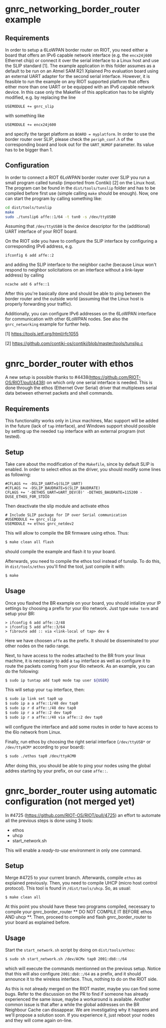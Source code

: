 # gnrc_networking_border_router example

## Requirements

In order to setup a 6LoWPAN border router on RIOT, you need either a board that
offers an IPv6 capable network interface (e.g. the `encx24j600` Ethernet chip)
or connect it over the serial interface to a Linux host and use the SLIP
standard [1]. The example application in this folder assumes as a default to be
run on an Atmel SAM R21 Xplained Pro evaluation board using an external UART
adapter for the second serial interface. However, it is feasible to run the
example on any RIOT supported platform that offers either more than one UART or
be equipped with an IPv6 capable network device. In this case only the Makefile
of this application has to be slightly modified, e.g. by replacing the line
```
USEMODULE += gnrc_slip
```
with something like
```
USEMODULE += encx24j600
```
and specify the target platform as `BOARD = myplatform`.
In order to use the border router over SLIP, please check the `periph_conf.h`
of the corresponding board and look out for the `UART_NUMOF` parameter. Its
value has to be bigger than 1.

## Configuration

In order to connect a RIOT 6LoWPAN border router over SLIP you run a small
program called tunslip (imported from Contiki) [2] on the Linux host. The
program can be found in the `dist/tools/tunslip` folder and has to be compiled
before first use (simple calling `make` should be enough). Now, one can start
the program by calling something like:
```bash
cd dist/tools/tunslip
make
sudo ./tunslip6 affe::1/64 -t tun0 -s /dev/ttyUSB0
```
Assuming that `/dev/ttyUSB0` is the device descriptor for the (additional) UART
interface of your RIOT board.

On the RIOT side you have to configure the SLIP interface by configuring a
corresponding IPv6 address, e.g.
```
ifconfig 6 add affe::2
```
and adding the SLIP interface to the neighbor cache (because Linux won't
respond to neighbor solicitations on an interface without a link-layer address)
by calling
```
ncache add 6 affe::1
```
After this you're basically done and should be able to ping between the border
router and the outside world (assuming that the Linux host is properly
forwarding your traffic).

Additionally, you can configure IPv6 addresses on the 6LoWPAN interface for
communication with other 6LoWPAN nodes. See also the `gnrc_networking` example
for further help.

[1] https://tools.ietf.org/html/rfc1055

[2] https://github.com/contiki-os/contiki/blob/master/tools/tunslip.c


# gnrc_border_router with ethos
A new setup is possible thanks to \#4438(https://github.com/RIOT-OS/RIOT/pull/4438) on which only one serial interface is needed. This is done through the ethos (Ethernet Over Serial) driver that multiplexes serial data between ethernet packets and shell commands.

## Requirements
This functionality works only in Linux machines, Mac support will be added in the future (lack of `tap` interface), and Windows support should possible by setting up the needed `tap` interface with an external program (not tested).

## Setup
Take care about the modification of the `Makefile`, since by default SLIP is enabled.
In order to select ethos as the driver, you should modify some lines as following:
```make
#CFLAGS += -DSLIP_UART=$(SLIP_UART)
#CFLAGS += -DSLIP_BAUDRATE=$(SLIP_BAUDRATE)
CFLAGS += '-DETHOS_UART=UART_DEV(0)' -DETHOS_BAUDRATE=115200 -DUSE_ETHOS_FOR_STDIO
```
Then deactivate the slip module and activate ethos
```make
# Include SLIP package for IP over Serial communication
#USEMODULE += gnrc_slip
USEMODULE += ethos gnrc_netdev2
```
This will allow to compile the BR firmware using ethos.
Thus:
```bash
$ make clean all flash
```
should compile the example and flash it to your board.

Afterwards, you need to compile the ethos tool instead of tunslip.
To do this, in `dist/tools/ethos` you'll find the tool, just compile it with:
```bash
$ make
```

## Usage
Once you flashed the BR example on your board, you should intialize your IP settings by choosing a prefix for your 6lo network. Just type `make term` and setup your BR:
```
> ifconfig 6 add affe::2/48
> ifconfig 5 add affe::3/64
> fibroute add :: via <link-local of tap> dev 6
```
Here we have choosen `affe` as the prefix. It should be disseminated to your other nodes on the radio range.

Next, to have access to the nodes attached to the BR from your linux machine, it is necessary to add a `tap` interface as well as configure it to route the packets coming from your 6lo network.
As an example, you can do the following:
```bash
$ sudo ip tuntap add tap0 mode tap user ${USER}
```
This will setup your `tap` interface, then:
```bash
$ sudo ip link set tap0 up
$ sudo ip a a affe::1/48 dev tap0
$ sudo ip r d affe::/48 dev tap0
$ sudo ip r a affe::2 dev tap0
$ sudo ip r a affe::/48 via affe::2 dev tap0
```
will configure the interface and add some routes in order to have access to the 6lo network from Linux.

Finally, run ethos by choosing the right serial interface (`/dev/ttyUSB*` or `/dev/ttyACM*` according to your board):
```bash
$ sudo ./ethos tap0 /dev/ttyACM0
```
After doing this, you should be able to ping your nodes using the global addres starting by your prefix, on our case `affe::`.

# gnrc_border_router using automatic configuration (not merged yet)
In \#4725 (https://github.com/RIOT-OS/RIOT/pull/4725) an effort to automate all the previous steps is done using 3 tools:
- ethos
- uhcp
- start_network.sh

This will enable a *ready-to-use* environment in only one command.

## Setup
Merge \#4725 to your current branch.
Afterwards, compile `ethos` as explained previously.
Then, you need to compile UHCP (micro host control protocol). This tool is found in `/dist/tools/uhcp`. So, as usual:
```
$ make clean all
```

At this point you should have these two programs compiled, necessary to compile your gnrc_border_router ** DO NOT COMPILE IT BEFORE ethos AND uhcp **.
Then, proceed to compile and flash gnrc_border_router to your board as explained before.

## Usage
Start the `start_network.sh` script by doing on `dist/tools/ethos`:
```bash
$ sudo sh start_network.sh /dev/ACMx tap0 2001:db8::/64
```
which will execute the commands mentionned on the previous setup.
Notice that this will also configure `2001:db8::/64` as a prefix, and it should announce it to the wireless interface.
Thus, nothing to do on the RIOT side.

As this is not already merged on the RIOT master, maybe you can find some bugs. Refer to the discussion on the PR to find if someone has already experienced the same issue, maybe a workaround is available.
Another common issue is that after a while the global addresses on the BR Neighbour Cache can dissappear. We are investigating why it happens and we'll propose a solution soon. If you experience it, just reboot your nodes and they will come again on-line.
